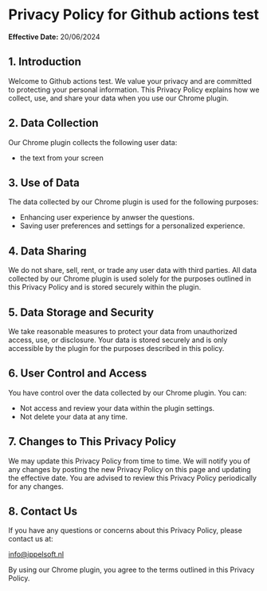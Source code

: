 # Privacy Policy for Github actions test

**Effective Date:** 20/06/2024

## 1. Introduction

Welcome to Github actions test. We value your privacy and are committed to protecting your personal information. This Privacy Policy explains how we collect, use, and share your data when you use our Chrome plugin.

## 2. Data Collection

Our Chrome plugin collects the following user data:

- the text from your screen
## 3. Use of Data

The data collected by our Chrome plugin is used for the following purposes:

- Enhancing user experience by anwser the questions.
- Saving user preferences and settings for a personalized experience.


## 4. Data Sharing

We do not share, sell, rent, or trade any user data with third parties. All data collected by our Chrome plugin is used solely for the purposes outlined in this Privacy Policy and is stored securely within the plugin.

## 5. Data Storage and Security

We take reasonable measures to protect your data from unauthorized access, use, or disclosure. Your data is stored securely and is only accessible by the plugin for the purposes described in this policy.

## 6. User Control and Access

You have control over the data collected by our Chrome plugin. You can:

- Not access and review your data within the plugin settings.
- Not delete your data at any time.

## 7. Changes to This Privacy Policy

We may update this Privacy Policy from time to time. We will notify you of any changes by posting the new Privacy Policy on this page and updating the effective date. You are advised to review this Privacy Policy periodically for any changes.

## 8. Contact Us

If you have any questions or concerns about this Privacy Policy, please contact us at:

info@ippelsoft.nl

By using our Chrome plugin, you agree to the terms outlined in this Privacy Policy.
